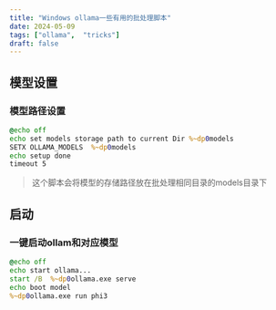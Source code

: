 ```yaml
---
title: "Windows ollama一些有用的批处理脚本"
date: 2024-05-09
tags: ["ollama",  "tricks"]
draft: false
---
```


## 模型设置

### 模型路径设置

```bat
@echo off
echo set models storage path to current Dir %~dp0models
SETX OLLAMA_MODELS  %~dp0models
echo setup done
timeout 5
```

> 这个脚本会将模型的存储路径放在批处理相同目录的models目录下

## 启动

### 一键启动ollam和对应模型

```cmd
@echo off
echo start ollama...
start /B  %~dp0ollama.exe serve
echo boot model
%~dp0ollama.exe run phi3
```

